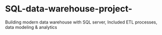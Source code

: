 # SQL-data-warehouse-project-
Building modern data warehouse with SQL server, Included ETL processes, data modeling &amp; analytics
